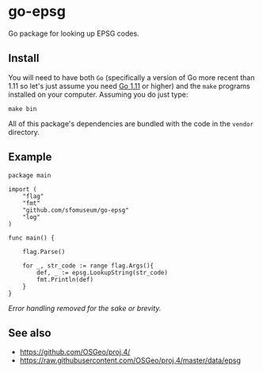 # go-epsg

Go package for looking up EPSG codes.

## Install

You will need to have both `Go` (specifically a version of Go more recent than 1.11 so let's just assume you need [Go 1.11](https://golang.org/dl/) or higher) and the `make` programs installed on your computer. Assuming you do just type:

```
make bin
```

All of this package's dependencies are bundled with the code in the `vendor` directory.

## Example

```
package main

import (
	"flag"
	"fmt"
	"github.com/sfomuseum/go-epsg"
	"log"
)

func main() {

	flag.Parse()

	for _, str_code := range flag.Args(){
		def, _ := epsg.LookupString(str_code)
		fmt.Println(def)
	}
}
```

_Error handling removed for the sake or brevity._

## See also

* https://github.com/OSGeo/proj.4/
* https://raw.githubusercontent.com/OSGeo/proj.4/master/data/epsg